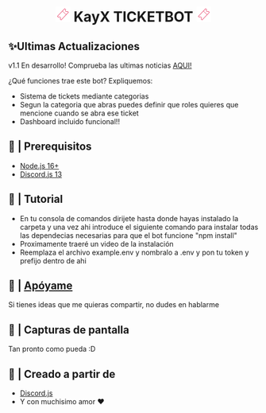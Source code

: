 <h1 align="center"><img src="./logo/logo.gif" width="30px"> KayX TICKETBOT <img src="./logo/logo.gif" width="30px"></h1>

## ✨Ultimas Actualizaciones

v1.1 En desarrollo! Comprueba las ultimas noticias [AQUI!](https://github.com/KayXSC/KayX-MUSICBOT)

¿Qué funciones trae este bot? Expliquemos:
 - Sistema de tickets mediante categorias
 - Segun la categoria que abras puedes definir que roles quieres que mencione cuando se abra ese ticket
 - Dashboard incluido funcional!!

## 🚧 | Prerequisitos

- [Node.js 16+](https://nodejs.org/en/download/)
- [Discord.js 13](https://www.npmjs.com/package/discord.js/v/13.0.0)

## 📝 | Tutorial
- En tu consola de comandos dirijete hasta donde hayas instalado la carpeta y una vez ahi introduce el siguiente comando para instalar todas las dependecias necesarias para que el bot funcione "npm install"
- Proximamente traeré un video de la instalación
- Reemplaza el archivo example.env y nombralo a .env y pon tu token y prefijo dentro de ahi

## 📝 | [Apóyame](https://discord.gg/S9TH3pFCx3)

Si tienes ideas que me quieras compartir, no dudes en hablarme

## 📸 | Capturas de pantalla

Tan pronto como pueda :D

## 🌟 | Creado a partir de

- [Discord.js](https://discord.js.org/)
- Y con muchisimo amor ❤️
